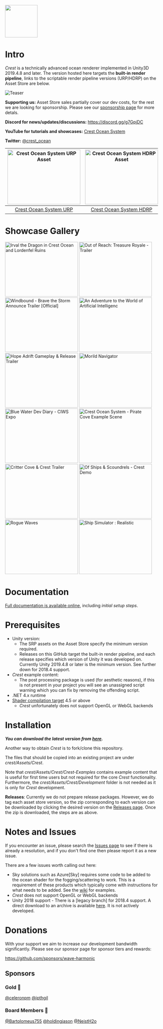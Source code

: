 
<img src="https://raw.githubusercontent.com/wave-harmonic/crest/master/logo/crest-oceanrender-logomark128.png" width="107">

# Intro

*Crest* is a technically advanced ocean renderer implemented in Unity3D 2019.4.8 and later.
The version hosted here targets the **built-in render pipeline**, links to the scriptable render pipeline versions (URP/HDRP) on the Asset Store are below.

![Teaser](https://raw.githubusercontent.com/wave-harmonic/crest/master/img/teaser5.png)

**Supporting us:** Asset Store sales partially cover our dev costs, for the rest we are looking for sponsorship. Please see our [sponsorship page](https://github.com/sponsors/wave-harmonic) for more detals.

**Discord for news/updates/discussions:** https://discord.gg/g7GpjDC

**YouTube for tutorials and showcases:** [Crest Ocean System](https://www.youtube.com/channel/UC7_ZKKCXZmH64rRZqe-C0WA)

**Twitter:** [@crest_ocean](https://twitter.com/@crest_ocean)

|<a href="https://assetstore.unity.com/packages/tools/particles-effects/crest-ocean-system-urp-141674" target="_blank"><img src="https://assetstorev1-prd-cdn.unity3d.com/key-image/ae4a1e07-c6f1-4b2e-b1c3-9f2065d43515.jpg" alt="Crest Ocean System URP Asset" width="240" height="180"/></a>|<a href="https://assetstore.unity.com/packages/tools/particles-effects/crest-ocean-system-urp-141674" target="_blank"><img src="https://assetstorev1-prd-cdn.unity3d.com/key-image/68d1442e-488d-4ae9-8ec4-a7e3ff913788.jpg" alt="Crest Ocean System HDRP Asset" width="240" height="180"/></a>|
:-:|:-:|
[Crest Ocean System URP](https://assetstore.unity.com/packages/tools/particles-effects/crest-ocean-system-urp-141674?aid=1011lic2K)|[Crest Ocean System HDRP](https://assetstore.unity.com/packages/tools/particles-effects/crest-ocean-system-hdrp-164158?aid=1011lic2K)

# Showcase Gallery

<a href="https://www.youtube.com/watch?feature=player_embedded&v=aZScNG8-H2U" target="_blank"><img src="https://img.youtube.com/vi/aZScNG8-H2U/0.jpg" alt="Irval the Dragon in Crest Ocean and Lordenfel Ruins" width="240" height="180" /></a>
<a href="https://www.youtube.com/watch?feature=player_embedded&v=_Rq5dfZfQ1k" target="_blank"><img src="https://img.youtube.com/vi/_Rq5dfZfQ1k/0.jpg" alt="Out of Reach: Treasure Royale - Trailer" width="240" height="180" /></a>
<a href="https://www.youtube.com/watch?feature=player_embedded&v=70voKq6cdKQ" target="_blank"><img src="https://img.youtube.com/vi/70voKq6cdKQ/0.jpg" alt="Windbound - Brave the Storm Announce Trailer [Official]" width="240" height="180" /></a>
<a href="https://www.youtube.com/watch?feature=player_embedded&v=ZmKto87To-0" target="_blank"><img src="https://img.youtube.com/vi/ZmKto87To-0/0.jpg" alt="An Adventure to the World of Artificial Intelligenc" width="240" height="180" /></a>
<a href="https://www.youtube.com/watch?feature=player_embedded&v=nsQJ5IJVHVw" target="_blank"><img src="https://img.youtube.com/vi/nsQJ5IJVHVw/0.jpg" alt="Hope Adrift Gameplay & Release Trailer" width="240" height="180" /></a>
<a href="https://www.youtube.com/watch?feature=player_embedded&v=Qfy5P4Zygvs" target="_blank"><img src="https://img.youtube.com/vi/Qfy5P4Zygvs/0.jpg" alt="Morild Navigator" width="240" height="180" /></a>
<a href="https://www.youtube.com/watch?feature=player_embedded&v=LNIQ6RF5lrw" target="_blank"><img src="https://img.youtube.com/vi/LNIQ6RF5lrw/0.jpg" alt="Blue Water Dev Diary - CIWS Expo" width="240" height="180" /></a>
<a href="https://www.youtube.com/watch?feature=player_embedded&v=3i6VpdKw2Q0" target="_blank"><img src="https://img.youtube.com/vi/3i6VpdKw2Q0/0.jpg" alt="Crest Ocean System - Pirate Cove Example Scene" width="240" height="180" /></a>
<a href="https://www.youtube.com/watch?feature=player_embedded&v=m2ZojyD4PZc" target="_blank"><img src="https://img.youtube.com/vi/m2ZojyD4PZc/0.jpg" alt="Critter Cove & Crest Trailer" width="240" height="180" /></a>
<a href="https://www.youtube.com/watch?feature=player_embedded&v=zCeK_Kdxqa0" target="_blank"><img src="https://img.youtube.com/vi/zCeK_Kdxqa0/0.jpg" alt="Of Ships & Scoundrels - Crest Demo" width="240" height="180" /></a>
<a href="https://www.youtube.com/watch?feature=player_embedded&v=HVlJa2J0wSc" target="_blank"><img src="https://img.youtube.com/vi/HVlJa2J0wSc/0.jpg" alt="Rogue Waves" width="240" height="180" /></a>
<a href="https://www.youtube.com/watch?feature=player_embedded&v=e1maUIXQIRI" target="_blank"><img src="https://img.youtube.com/vi/e1maUIXQIRI/0.jpg" alt="Ship Simulator : Realistic" width="240" height="180" /></a>

# Documentation

[Full documentation is available online](https://crest.readthedocs.io/en/latest), including *initial setup steps*.

# Prerequisites

* Unity version:
  * The SRP assets on the Asset Store specify the minimum version required.
  * Releases on this GitHub target the built-in render pipeline, and each release specifies which version of Unity it was developed on. Currently Unity 2019.4.8 or later is the minimum version. See further down for 2018.4 support.
* *Crest* example content:
  * The post processing package is used (for aesthetic reasons), if this is not present in your project you will see an unassigned script warning which you can fix by removing the offending script.
* .NET 4.x runtime
* [Shader compilation target](https://docs.unity3d.com/Manual/SL-ShaderCompileTargets.html) 4.5 or above
  * *Crest* unfortunately does not support OpenGL or WebGL backends

# Installation

***You can download the latest version from [here](https://github.com/wave-harmonic/crest/archive/master.zip).***

Another way to obtain *Crest* is to fork/clone this repository.

The files that should be copied into an existing project are under *crest/Assets/Crest*.

Note that *crest/Assets/Crest/Crest-Examples* contains example content that is useful for first time users but not required for the core *Crest* functionality. Furthermore, the *crest/Assets/Crest/Development* folder is not needed as it is only for *Crest* development.

**Releases**: Currently we do not prepare release packages. However, we do tag each asset store version, so the zip corresponding to each version can be downloaded by clicking the desired version on the [Releases page](https://github.com/wave-harmonic/crest/releases). Once the zip is downloaded, the steps are as above.


# Notes and Issues

If you encounter an issue, please search the [Issues page](https://github.com/wave-harmonic/crest/issues) to see if there is already a resolution, and if you don't find one then please report it as a new issue.

There are a few issues worth calling out here:

* Sky solutions such as Azure[Sky] requires some code to be added to the ocean shader for the fogging/scattering to work. This is a requirement of these products which typically come with instructions for what needs to be added. See the [wiki](https://github.com/wave-harmonic/crest/wiki) for examples.
* *Crest* does not support OpenGL or WebGL backends
* Unity 2018 support - There is a [legacy branch] for 2018.4 support. A direct download to an archive is available [here](https://github.com/wave-harmonic/crest/archive/legacy/unity-2018.zip). It is not actively developed.

# Donations

With your support we aim to increase our development bandwidth significantly. Please see our sponsor page for sponsor tiers and rewards:

https://github.com/sponsors/wave-harmonic

## Sponsors

### Gold 🥇

[@celeronpm](https://github.com/celeronpm) [@ipthgil](https://github.com/ipthgil)

### Board Members 🚀

[@Bartolomeus755](https://github.com/Bartolomeus755) [@holdingjason](https://github.com/holdingjason) [@NeistH2o](https://github.com/NeistH2o)
